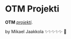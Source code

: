# OTM Projekti

**OTM** [*projekti*](https://github.com/magael/otm-harjoitustyo).

by Mikael Jaakkola :sparkles::sparkles::sparkles::sparkles::sparkles:
:unicorn: